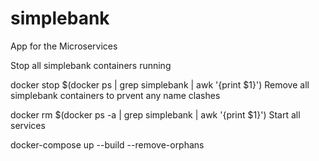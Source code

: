# simplebank
App for the Microservices

Stop all simplebank containers running

docker stop $(docker ps | grep simplebank | awk '{print $1}')
Remove all simplebank containers to prvent any name clashes

docker rm $(docker ps -a | grep simplebank | awk '{print $1}')
Start all services

docker-compose up --build --remove-orphans
